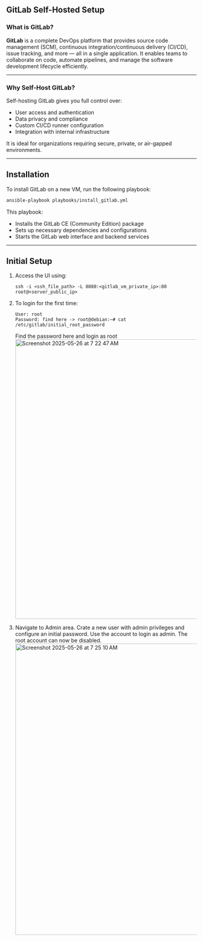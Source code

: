 ## GitLab Self-Hosted Setup

### What is GitLab?

**GitLab** is a complete DevOps platform that provides source code management (SCM), continuous integration/continuous delivery (CI/CD), issue tracking, and more — all in a single application. It enables teams to collaborate on code, automate pipelines, and manage the software development lifecycle efficiently.

---

### Why Self-Host GitLab?

Self-hosting GitLab gives you full control over:

* User access and authentication
* Data privacy and compliance
* Custom CI/CD runner configuration
* Integration with internal infrastructure

It is ideal for organizations requiring secure, private, or air-gapped environments.

---

## Installation

To install GitLab on a new VM, run the following playbook:

```bash
ansible-playbook playbooks/install_gitlab.yml
```

This playbook:

* Installs the GitLab CE (Community Edition) package
* Sets up necessary dependencies and configurations
* Starts the GitLab web interface and backend services

---

## Initial Setup

1. Access the UI using:
   ```
   ssh -i <ssh_file_path> -L 8080:<gitlab_vm_private_ip>:80 root@<server_public_ip>

3. To login for the first time:
   ```
   User: root
   Password: find here -> root@debian:~# cat /etc/gitlab/initial_root_password
   ```
   Find the password here and login as root
   <img width="739" alt="Screenshot 2025-05-26 at 7 22 47 AM" src="https://github.com/user-attachments/assets/f15fd596-5141-44af-912f-4910f419ce54" />

4. Navigate to Admin area. Crate a new user with admin privileges and configure an initial password. Use the account to login as admin. The root account can now be disabled.
   <img width="770" alt="Screenshot 2025-05-26 at 7 25 10 AM" src="https://github.com/user-attachments/assets/f814318a-b029-47f1-b9b7-ec93f02f7b09" />
